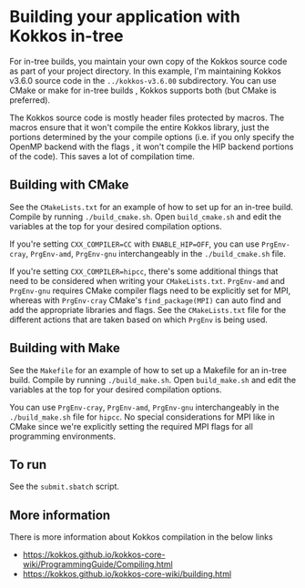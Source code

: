 # Building your application with Kokkos in-tree
For in-tree builds, you maintain your own copy of the Kokkos source code as part
of your project directory. In this example, I'm maintaining Kokkos v3.6.0 source
code in the `../kokkos-v3.6.00` subdirectory. You can use CMake or make for in-tree builds
, Kokkos supports both (but CMake is preferred). 

The Kokkos source code is mostly header files protected by macros. The macros
ensure that it won't compile the entire Kokkos library, just the portions
determined by the your compile options (i.e. if you only specify the OpenMP
backend with the flags , it won't compile the HIP backend portions of the
code). This saves a lot of compilation time.

## Building with CMake
See the `CMakeLists.txt` for an example of how to set up for an in-tree build. Compile
by running `./build_cmake.sh`. Open `build_cmake.sh` and edit the variables at the top
for your desired compilation options.

If you're setting `CXX_COMPILER=CC` with `ENABLE_HIP=OFF`, you can use `PrgEnv-cray`, `PrgEnv-amd`,
`PrgEnv-gnu` interchangeably in the `./build_cmake.sh` file.

If you're setting `CXX_COMPILER=hipcc`, there's some additional things that
need to be considered when writing your `CMakeLists.txt`. `PrgEnv-amd` and
`PrgEnv-gnu` requires CMake compiler flags need to be explicitly set for MPI,
whereas with `PrgEnv-cray` CMake's `find_package(MPI)` can auto find and add
the appropriate libraries and flags.  See the `CMakeLists.txt` file for the
different actions that are taken based on which `PrgEnv` is being used. 

## Building with Make
See the `Makefile` for an example of how to set up a Makefile for an in-tree build.
Compile by running `./build_make.sh`. Open `build_make.sh` and edit the variables at the
top for your desired compilation options.

You can use `PrgEnv-cray`, `PrgEnv-amd`, `PrgEnv-gnu` interchangeably in the
`./build_make.sh` file for `hipcc`. No special considerations for MPI like in
CMake since we're explicitly setting the required MPI flags for all programming
environments.


## To run
See the `submit.sbatch` script.

## More information
There is more information about Kokkos compilation in the below links

* https://kokkos.github.io/kokkos-core-wiki/ProgrammingGuide/Compiling.html
* https://kokkos.github.io/kokkos-core-wiki/building.html 
